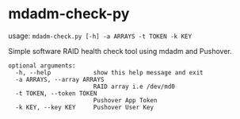 # mdadm-check-py

usage: `mdadm-check.py [-h] -a ARRAYS -t TOKEN -k KEY`

Simple software RAID health check tool using mdadm and Pushover.

```
optional arguments:
  -h, --help            show this help message and exit
  -a ARRAYS, --array ARRAYS
                        RAID array i.e /dev/md0
  -t TOKEN, --token TOKEN
                        Pushover App Token
  -k KEY, --key KEY     Pushover User Key
  ```
